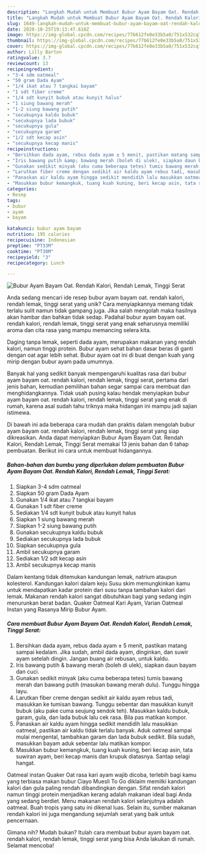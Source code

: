```yaml
---
description: "Langkah Mudah untuk Membuat Bubur Ayam Bayam Oat. Rendah Kalori, Rendah Lemak, Tinggi Serat yang Lezat Sekali"
title: "Langkah Mudah untuk Membuat Bubur Ayam Bayam Oat. Rendah Kalori, Rendah Lemak, Tinggi Serat yang Lezat Sekali"
slug: 1649-langkah-mudah-untuk-membuat-bubur-ayam-bayam-oat-rendah-kalori-rendah-lemak-tinggi-serat-yang-lezat-sekali
date: 2020-10-25T19:13:47.610Z
image: https://img-global.cpcdn.com/recipes/77b612fe0e33b5a0/751x532cq70/bubur-ayam-bayam-oat-rendah-kalori-rendah-lemak-tinggi-serat-foto-resep-utama.jpg
thumbnail: https://img-global.cpcdn.com/recipes/77b612fe0e33b5a0/751x532cq70/bubur-ayam-bayam-oat-rendah-kalori-rendah-lemak-tinggi-serat-foto-resep-utama.jpg
cover: https://img-global.cpcdn.com/recipes/77b612fe0e33b5a0/751x532cq70/bubur-ayam-bayam-oat-rendah-kalori-rendah-lemak-tinggi-serat-foto-resep-utama.jpg
author: Lilly Barton
ratingvalue: 3.7
reviewcount: 13
recipeingredient:
- "3-4 sdm oatmeal"
- "50 gram Dada Ayam"
- "1/4 ikat atau 7 tangkai bayam"
- "1 sdt fiber creme"
- "1/4 sdt kunyit bubuk atau kunyit halus"
- "1 siung bawang merah"
- "1-2 siung bawang putih"
- "secukupnya kaldu bubuk"
- "secukupnya lada bubuk"
- "secukupnya gula"
- "secukupnya garam"
- "1/2 sdt kecap asin"
- "secukupnya kecap manis"
recipeinstructions:
- "Bersihkan dada ayam, rebus dada ayam ± 5 menit, pastikan matang sampai kedalam. Jika sudah, ambil dada ayam, dinginkan, dan suwir ayam setelah dingin. Jangan buang air rebusan, untuk kaldu."
- "Iris bawang putih &amp; bawang merah (boleh di ulek), siapkan daun bayam dan cuci."
- "Gunakan sedikit minyak (aku cuma beberapa tetes) tumis bawang merah dan bawang putih (masukan bawang merah dulu). Tunggu hingga layu."
- "Larutkan fiber creme dengan sedikit air kaldu ayam rebus tadi, masukkan ke tumisan bawang. Tunggu sebentar dan masukkan kunyit bubuk (aku pake cuma seujung sendok teh). Masukkan kaldu bubuk, garam, gula, dan lada bubuk lalu cek rasa. Bila pas matikan kompor."
- "Panaskan air kaldu ayam hingga sedikit mendidih lalu masukkan oatmeal, pastikan air kaldu tidak terlalu banyak. Aduk oatmeal sampai mulai mengental, tambahkan garam dan lada bubuk sedikit. Bila sudah, masukkan bayam aduk sebentar lalu matikan kompor."
- "Masukkan bubur kemangkuk, tuang kuah kuning, beri kecap asin, tata suwiran ayam, beri kecap manis dan krupuk diatasnya. Santap selagi hangat."
categories:
- Resep
tags:
- bubur
- ayam
- bayam

katakunci: bubur ayam bayam 
nutrition: 195 calories
recipecuisine: Indonesian
preptime: "PT33M"
cooktime: "PT30M"
recipeyield: "3"
recipecategory: Lunch

---
```



![Bubur Ayam Bayam Oat. Rendah Kalori, Rendah Lemak, Tinggi Serat](https://img-global.cpcdn.com/recipes/77b612fe0e33b5a0/751x532cq70/bubur-ayam-bayam-oat-rendah-kalori-rendah-lemak-tinggi-serat-foto-resep-utama.jpg)

Anda sedang mencari ide resep bubur ayam bayam oat. rendah kalori, rendah lemak, tinggi serat yang unik? Cara menyiapkannya memang tidak terlalu sulit namun tidak gampang juga. Jika salah mengolah maka hasilnya akan hambar dan bahkan tidak sedap. Padahal bubur ayam bayam oat. rendah kalori, rendah lemak, tinggi serat yang enak seharusnya memiliki aroma dan cita rasa yang mampu memancing selera kita.

Daging tanpa lemak, seperti dada ayam, merupakan makanan yang rendah kalori, namun tinggi protein. Bubur ayam sehat bahan dasar beras di ganti dengan oat agar lebih sehat. Bubur ayam oat ini di buat dengan kuah yang mirip dengan bubur ayam pada umumnya.

Banyak hal yang sedikit banyak mempengaruhi kualitas rasa dari bubur ayam bayam oat. rendah kalori, rendah lemak, tinggi serat, pertama dari jenis bahan, kemudian pemilihan bahan segar sampai cara membuat dan menghidangkannya. Tidak usah pusing kalau hendak menyiapkan bubur ayam bayam oat. rendah kalori, rendah lemak, tinggi serat yang enak di rumah, karena asal sudah tahu triknya maka hidangan ini mampu jadi sajian istimewa.


Di bawah ini ada beberapa cara mudah dan praktis dalam mengolah bubur ayam bayam oat. rendah kalori, rendah lemak, tinggi serat yang siap dikreasikan. Anda dapat menyiapkan Bubur Ayam Bayam Oat. Rendah Kalori, Rendah Lemak, Tinggi Serat memakai 13 jenis bahan dan 6 tahap pembuatan. Berikut ini cara untuk membuat hidangannya.

<!--inarticleads1-->

##### Bahan-bahan dan bumbu yang diperlukan dalam pembuatan Bubur Ayam Bayam Oat. Rendah Kalori, Rendah Lemak, Tinggi Serat:

1. Siapkan 3-4 sdm oatmeal
1. Siapkan 50 gram Dada Ayam
1. Gunakan 1/4 ikat atau 7 tangkai bayam
1. Gunakan 1 sdt fiber creme
1. Sediakan 1/4 sdt kunyit bubuk atau kunyit halus
1. Siapkan 1 siung bawang merah
1. Siapkan 1-2 siung bawang putih
1. Gunakan secukupnya kaldu bubuk
1. Sediakan secukupnya lada bubuk
1. Siapkan secukupnya gula
1. Ambil secukupnya garam
1. Sediakan 1/2 sdt kecap asin
1. Ambil secukupnya kecap manis


Dalam kentang tidak ditemukan kandungan lemak, natrium ataupun kolesterol. Kandungan kalori dalam keju Susu skim memungkinkan kamu untuk mendapatkan kadar protein dari susu tanpa tambahan kalori dari lemak. Makanan rendah kalori sangat dibutuhkan bagi yang sedang ingin menurunkan berat badan. Quaker Oatmeal Kari Ayam, Varian Oatmeal Instan yang Rasanya Mirip Bubur Ayam. 

<!--inarticleads2-->

##### Cara membuat Bubur Ayam Bayam Oat. Rendah Kalori, Rendah Lemak, Tinggi Serat:

1. Bersihkan dada ayam, rebus dada ayam ± 5 menit, pastikan matang sampai kedalam. Jika sudah, ambil dada ayam, dinginkan, dan suwir ayam setelah dingin. Jangan buang air rebusan, untuk kaldu.
1. Iris bawang putih &amp; bawang merah (boleh di ulek), siapkan daun bayam dan cuci.
1. Gunakan sedikit minyak (aku cuma beberapa tetes) tumis bawang merah dan bawang putih (masukan bawang merah dulu). Tunggu hingga layu.
1. Larutkan fiber creme dengan sedikit air kaldu ayam rebus tadi, masukkan ke tumisan bawang. Tunggu sebentar dan masukkan kunyit bubuk (aku pake cuma seujung sendok teh). Masukkan kaldu bubuk, garam, gula, dan lada bubuk lalu cek rasa. Bila pas matikan kompor.
1. Panaskan air kaldu ayam hingga sedikit mendidih lalu masukkan oatmeal, pastikan air kaldu tidak terlalu banyak. Aduk oatmeal sampai mulai mengental, tambahkan garam dan lada bubuk sedikit. Bila sudah, masukkan bayam aduk sebentar lalu matikan kompor.
1. Masukkan bubur kemangkuk, tuang kuah kuning, beri kecap asin, tata suwiran ayam, beri kecap manis dan krupuk diatasnya. Santap selagi hangat.


Oatmeal instan Quaker Oat rasa kari ayam wajib dicoba, terlebih bagi kamu yang terbiasa makan bubur Ciayo Muesli To Go diklaim memilki kandungan kalori dan gula paling rendah dibandingkan dengan. Sifat rendah kalori namun tinggi protein menjadikan kerang adalah makanan ideal bagi Anda yang sedang berdiet. Menu makanan rendah kalori selanjutnya adalah oatmeal. Buah tropis yang satu ini dikenal luas. Selain itu, sumber makanan rendah kalori ini juga mengandung sejumlah serat yang baik untuk pencernaan. 

Gimana nih? Mudah bukan? Itulah cara membuat bubur ayam bayam oat. rendah kalori, rendah lemak, tinggi serat yang bisa Anda lakukan di rumah. Selamat mencoba!
